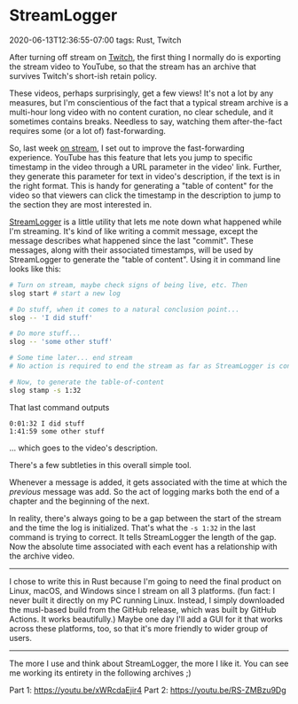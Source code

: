 # StreamLogger
2020-06-13T12:36:55-07:00
tags: Rust, Twitch

After turning off stream on [Twitch][], the first thing I normally do is
exporting the stream video to YouTube, so that the stream has an archive that
survives Twitch's short-ish retain policy.

These videos, perhaps surprisingly, get a few views! It's not a lot by any
measures, but I'm conscientious of the fact that a typical stream archive is
a multi-hour long video with no content curation, no clear schedule, and
it sometimes contains breaks. Needless to say, watching them after-the-fact
requires some (or a lot of) fast-forwarding.

So, last week [on stream][Twitch], I set out to improve the fast-forwarding
experience. YouTube has this feature that lets you jump to specific timestamp
in the video through a URL parameter in the video' link. Further, they generate
this parameter for text in video's description, if the text is in the right
format. This is handy for generating a "table of content" for the video so that
viewers can click the timestamp in the description to jump to the section they
are most interested in.

[StreamLogger][] is a little utility that lets me note down what happened while
I'm streaming. It's kind of like writing a commit message, except the message
describes what happened since the last "commit". These messages, along with
their associated timestamps, will be used by StreamLogger to generate the "table
of content". Using it in command line looks like this:

```bash
# Turn on stream, maybe check signs of being live, etc. Then
slog start # start a new log

# Do stuff, when it comes to a natural conclusion point...
slog -- 'I did stuff'

# Do more stuff...
slog -- 'some other stuff'

# Some time later... end stream
# No action is required to end the stream as far as StreamLogger is concerned.

# Now, to generate the table-of-content
slog stamp -s 1:32
```

That last command outputs

```
0:01:32 I did stuff
1:41:59 some other stuff
```

... which goes to the video's description.

There's a few subtleties in this overall simple tool.

Whenever a message is added, it gets associated with the time at which the
_previous_ message was add. So the act of logging marks both the end of
a chapter and the beginning of the next.

In reality, there's always going to be a gap between the start of the stream and
the time the log is initialized. That's what the `-s 1:32` in the last command
is trying to correct. It tells StreamLogger the length of the gap. Now the
absolute time associated with each event has a relationship with the archive
video.

***

I chose to write this in Rust because I'm going to need the final product on
Linux, macOS, and Windows since I stream on all 3 platforms. (fun fact: I never
built it directly on my PC running Linux. Instead, I simply downloaded the
musl-based build from the GitHub release, which was built by GitHub Actions. It
works beautifully.) Maybe one day I'll add a GUI for it that works across these
platforms, too, so that it's more friendly to wider group of users.

***

The more I use and think about StreamLogger, the more I like it. You can see
me working its entirety in the following archives ;)

Part 1: https://youtu.be/xWRcdaEjir4
Part 2: https://youtu.be/RS-ZMBzu9Dg


[Twitch]: https://twitch.tv/daniel_duan
[StreamLogger]: https://github.com/dduan/StreamLogger
